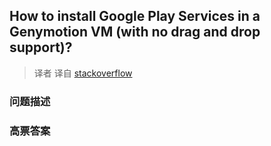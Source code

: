 ## How to install Google Play Services in a Genymotion VM (with no drag and drop support)?

> 译者 译自 [stackoverflow](http://stackoverflow.com/questions/20121883/how-to-install-google-play-services-in-a-genymotion-vm-with-no-drag-and-drop-su) 

### 问题描述 

### 高票答案 

